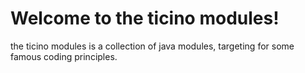 # Welcome to the ticino modules!

the ticino modules is a collection of java modules, targeting for some famous coding principles.


